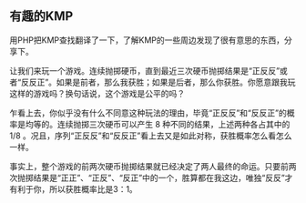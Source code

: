 ## 有趣的KMP

用PHP把KMP查找翻译了一下，了解KMP的一些周边发现了很有意思的东西，分享下。

让我们来玩一个游戏。连续抛掷硬币，直到最近三次硬币抛掷结果是“正反反”或者“反反正”。如果是前者，那么我获胜；如果是后者，那么你获胜。你愿意跟我玩这样的游戏吗？换句话说，这个游戏是公平的吗？

乍看上去，你似乎没有什么不同意这种玩法的理由，毕竟“正反反”和“反反正”的概率是均等的。连续抛掷三次硬币可以产生 8 种不同的结果，上述两种各占其中的 1/8 。况且，序列“正反反”和“反反正”看上去又是如此对称，获胜概率怎么看怎么一样。

事实上，整个游戏的前两次硬币抛掷结果就已经决定了两人最终的命运。只要前两次抛掷结果是“正正”、“正反”、“反正”中的一个，胜算都在我这边，唯独“反反”才有利于你，所以获胜概率比是3：1。


